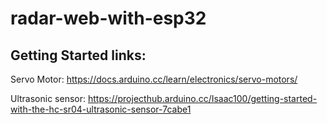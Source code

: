 # radar-web-with-esp32

## Getting Started links:
Servo Motor:
https://docs.arduino.cc/learn/electronics/servo-motors/

Ultrasonic sensor:
https://projecthub.arduino.cc/Isaac100/getting-started-with-the-hc-sr04-ultrasonic-sensor-7cabe1

